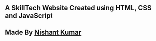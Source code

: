 ## A SkillTech Website Created using HTML, CSS and JavaScript




## Made By [Nishant Kumar]((https://www.linkedin.com/in/nishant-kumar-5ab48a260)/)

 
